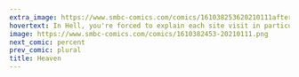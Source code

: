 ```yaml
---
extra_image: https://www.smbc-comics.com/comics/161038253620210111after.png
hovertext: In Hell, you're forced to explain each site visit in particular.
image: https://www.smbc-comics.com/comics/1610382453-20210111.png
next_comic: percent
prev_comic: plural
title: Heaven
---
```


